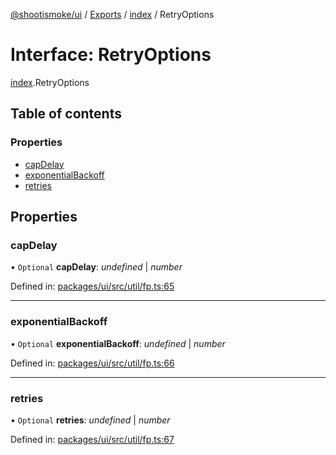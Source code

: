 [@shootismoke/ui](../README.md) / [Exports](../modules.md) / [index](../modules/index.md) / RetryOptions

# Interface: RetryOptions

[index](../modules/index.md).RetryOptions

## Table of contents

### Properties

- [capDelay](index.retryoptions.md#capdelay)
- [exponentialBackoff](index.retryoptions.md#exponentialbackoff)
- [retries](index.retryoptions.md#retries)

## Properties

### capDelay

• `Optional` **capDelay**: *undefined* \| *number*

Defined in: [packages/ui/src/util/fp.ts:65](https://github.com/shootismoke/common/blob/1e71707/packages/ui/src/util/fp.ts#L65)

___

### exponentialBackoff

• `Optional` **exponentialBackoff**: *undefined* \| *number*

Defined in: [packages/ui/src/util/fp.ts:66](https://github.com/shootismoke/common/blob/1e71707/packages/ui/src/util/fp.ts#L66)

___

### retries

• `Optional` **retries**: *undefined* \| *number*

Defined in: [packages/ui/src/util/fp.ts:67](https://github.com/shootismoke/common/blob/1e71707/packages/ui/src/util/fp.ts#L67)
